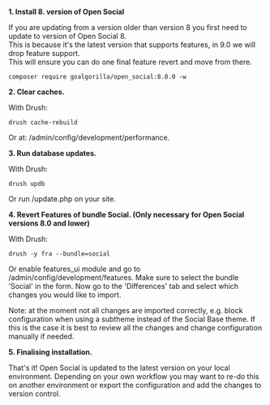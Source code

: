 **1\. Install 8\. version of Open Social**

If you are updating from a version older than version 8 you first need to update to version of Open Social 8\.   
This is because it's the latest version that supports features, in 9.0 we will drop feature support.   
This will ensure you can do one final feature revert and move from there.

`composer require goalgorilla/open_social:8.0.0 -w`

**2\. Clear caches.**

With Drush:

`drush cache-rebuild`

Or at: /admin/config/development/performance.

**3\. Run database updates.**

With Drush:

`drush updb`

Or run /update.php on your site.

**4\. Revert Features of bundle Social. (Only necessary for Open Social versions 8.0 and lower)**

With Drush:

`drush -y fra --bundle=social`

Or enable features\_ui module and go to /admin/config/development/features. Make sure to select the bundle 'Social' in the form. Now go to the 'Differences' tab and select which changes you would like to import.

Note: at the moment not all changes are imported correctly, e.g. block configuration when using a subtheme instead of the Social Base theme. If this is the case it is best to review all the changes and change configuration manually if needed.

**5\. Finalising installation.**

That's it! Open Social is updated to the latest version on your local environment. Depending on your own workflow you may want to re-do this on another environment or export the configuration and add the changes to version control.
